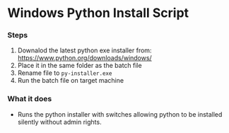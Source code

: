 # Windows Python Install Script

### Steps
1) Downalod the latest python exe installer from: https://www.python.org/downloads/windows/
2) Place it in the same folder as the batch file
3) Rename file to ```py-installer.exe```
4) Run the batch file on target machine

### What it does
- Runs the python installer with switches allowing python to be installed silently without admin rights.
